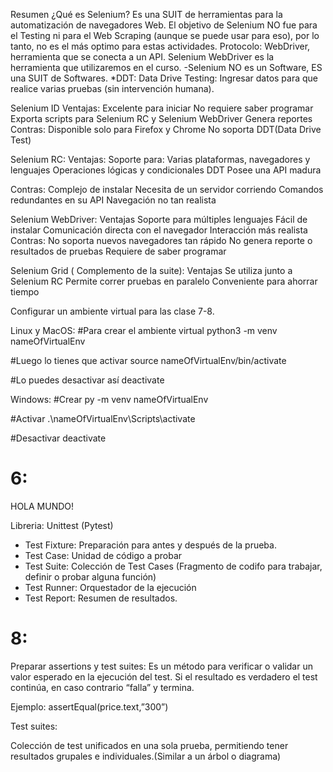 Resumen
¿Qué es Selenium?
Es una SUIT de herramientas para la automatización de navegadores Web.
El objetivo de Selenium NO fue para el Testing ni para el Web Scraping (aunque se puede usar para eso), por lo tanto, no es el más optimo para estas actividades.
Protocolo: WebDriver, herramienta que se conecta a un API.
Selenium WebDriver es la herramienta que utilizaremos en el curso.
-Selenium NO es un Software, ES una SUIT de Softwares.
*DDT: Data Drive Testing: Ingresar datos para que realice varias pruebas (sin intervención humana).

Selenium ID
Ventajas:
Excelente para iniciar
No requiere saber programar
Exporta scripts para Selenium RC y Selenium WebDriver
Genera reportes
Contras:
Disponible solo para Firefox y Chrome
No soporta DDT(Data Drive Test)

Selenium RC:
Ventajas:
Soporte para:
Varias plataformas, navegadores y lenguajes
Operaciones lógicas y condicionales
DDT
Posee una API madura

Contras:
Complejo de instalar
Necesita de un servidor corriendo
Comandos redundantes en su API
Navegación no tan realista

Selenium WebDriver:
Ventajas
Soporte para múltiples lenguajes
Fácil de instalar
Comunicación directa con el navegador
Interacción más realista
Contras:
No soporta nuevos navegadores tan rápido
No genera reporte o resultados de pruebas
Requiere de saber programar



Selenium Grid ( Complemento de la suite):
Ventajas
Se utiliza junto a Selenium RC
Permite correr pruebas en paralelo
Conveniente para ahorrar tiempo

Configurar un ambiente virtual para las clase 7-8.

Linux y MacOS:
#Para crear el ambiente virtual
python3 -m venv nameOfVirtualEnv

#Luego lo tienes que activar
source nameOfVirtualEnv/bin/activate

#Lo puedes desactivar así
deactivate

Windows:
#Crear
py -m venv nameOfVirtualEnv

#Activar
.\nameOfVirtualEnv\Scripts\activate

#Desactivar 
deactivate



# 6:
HOLA MUNDO!

Libreria: Unittest (Pytest)
* Test Fixture: Preparación para antes y después de la prueba.
* Test Case: Unidad de código a probar
* Test Suite: Colección de Test Cases (Fragmento de codifo para trabajar, definir o probar alguna función)
* Test Runner: Orquestador de la ejecución
* Test Report: Resumen de resultados.



# 8:
Preparar assertions y test suites:
Es un método para verificar o validar un valor esperado en la ejecución del test. Si el resultado es verdadero el test continúa, en caso contrario “falla” y termina.

Ejemplo: assertEqual(price.text,”300”)

Test suites:

Colección de test unificados en una sola prueba, permitiendo tener resultados grupales e individuales.(Similar a un árbol o diagrama)
